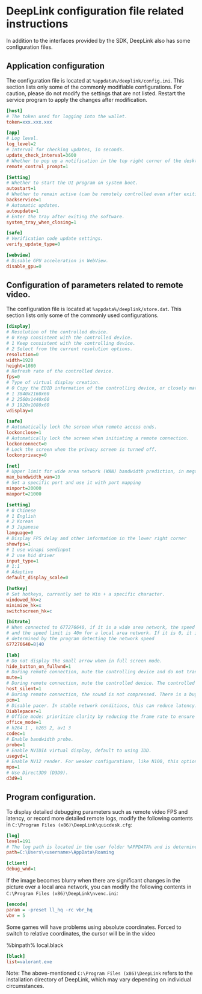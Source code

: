 # DeepLink configuration file related instructions

In addition to the interfaces provided by the SDK, DeepLink also has some configuration files.

## Application configuration

The configuration file is located at `%appdata%/deeplink/config.ini`. This section lists only some of the commonly modifiable configurations. For caution, please do not modify the settings that are not listed. Restart the service program to apply the changes after modification.

```ini
[host]
# The token used for logging into the wallet.
token=xxx.xxx.xxx

[app]
# Log level.
log_level=2
# Interval for checking updates, in seconds.
update_check_interval=3600
# Whether to pop up a notification in the top right corner of the desktop when being remotely controlled.
remote_control_prompt=1

[Setting]
# Whether to start the UI program on system boot.
autostart=1
# Whether to remain active (can be remotely controlled even after exiting the software).
backservice=1
# Automatic updates.
autoupdate=1
# Enter the tray after exiting the software.
system_tray_when_closing=1

[safe]
# Verification code update settings.
verify_update_type=0

[webview]
# Disable GPU acceleration in WebView.
disable_gpu=0
```

## Configuration of parameters related to remote video.

The configuration file is located at `%appdata%/deeplink/store.dat`. This section lists only some of the commonly used configurations.

```ini
[display]
# Resolution of the controlled device.
# 0 Keep consistent with the controlled device.
# 1 Keep consistent with the controlling device.
# 2 Select from the current resolution options.
resolution=0
width=1920
height=1080
# Refresh rate of the controlled device.
fps=0
# Type of virtual display creation.
# 0 Copy the EDID information of the controlling device, or closely match it as much as possible.
# 1 3840x2160x60
# 2 2560x1440x60
# 3 1920x1080x60
vdisplay=0

[safe]
# Automatically lock the screen when remote access ends.
lockonclose=1
# Automatically lock the screen when initiating a remote connection.
lockonconnect=0
# Lock the screen when the privacy screen is turned off.
lockonprivacy=0

[net]
# Upper limit for wide area network (WAN) bandwidth prediction, in megabits (M).
max_bandwidth_wan=10
# Set a specific port and use it with port mapping
minport=20000
maxport=21000

[setting]
# 0 Chinese
# 1 English
# 2 Korean
# 3 Japanese
language=0
# Display FPS delay and other information in the lower right corner
showfps=1
# 1 use winapi sendinput
# 2 use hid driver
input_type=1
# 1:1
# Adaptive
default_display_scale=0

[hotkey]
# Set hotkeys, currently set to Win + a specific character.
windowed_hk=z
minimize_hk=x
switchscreen_hk=c

[bitrate]
# When connected to 677276640, if it is a wide area network, the speed limit is 8m,
# and the speed limit is 40m for a local area network. If it is 0, it is dynamically
# determined by the program detecting the network speed
677276640=8|40

[lab]
# Do not display the small arrow when in full screen mode.
hide_button_on_fullwnd=1
# During remote connection, mute the controlling device and do not transmit audio data.
mute=1
# During remote connection, mute the controlled device. The controlled device's API is set to mute. Some machines cannot obtain audio data after being muted, so this function has some issues.
host_silent=1
# During remote connection, the sound is not compressed. There is a bug, so this feature cannot be used temporarily.
pcm=1
# Disable pacer. In stable network conditions, this can reduce latency.
Diablepacer=1
# Office mode: prioritize clarity by reducing the frame rate to ensure image sharpness.
office_mode=1
# h264 1 , h265 2, av1 3
codec=1
# Enable bandwidth probe.
probe=1
# Enable NVIDIA virtual display, default to using IDD.
usegvd=1
# Enable NV12 render. For weaker configurations, like N100, this option needs to be enabled to support 240.
mpo=1
# Use Direct3D9 (D3D9).
d3d9=1
```

## Program configuration.

To display detailed debugging parameters such as remote video FPS and latency, or record more detailed remote logs, modify the following contents in `C:\Program Files (x86)\DeepLink\quicdesk.cfg`:

```ini
[log]
level=191
# The log path is located in the user folder %APPDATA% and is determined by the actual username.
path=C:\Users\<username>\AppData\Roaming

[client]
debug_wnd=1
```

If the image becomes blurry when there are significant changes in the picture over a local area network, you can modify the following contents in `C:\Program Files (x86)\DeepLink\nvenc.ini`:

```ini
[encode]
param = -preset ll_hq -rc vbr_hq
vbv = 5
```

Some games will have problems using absolute coordinates. Forced to switch to relative coordinates, the cursor will be in the video

%binpath% local.black
```ini
[black]
list=valorant.exe
```

Note: The above-mentioned `C:\Program Files (x86)\DeepLink` refers to the installation directory of DeepLink, which may vary depending on individual circumstances.

